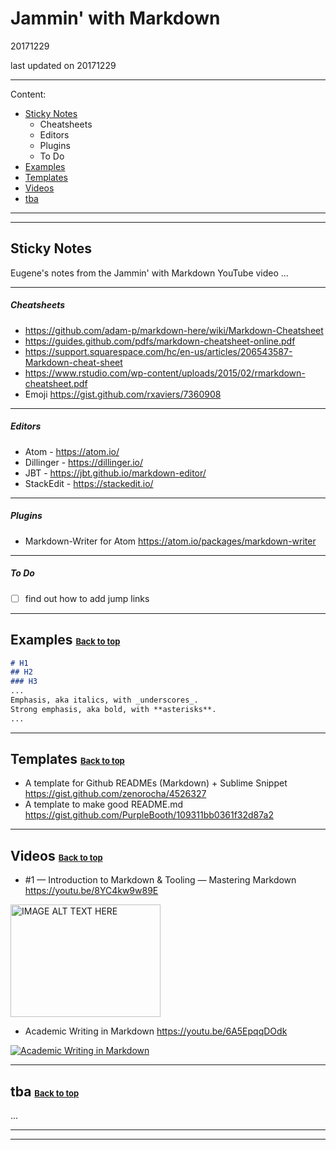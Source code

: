 # Jammin' with Markdown <a name="top"></a>
20171229

last updated on 20171229

---
Content:
- [Sticky Notes](#sticky-notes)
  - Cheatsheets
  - Editors
  - Plugins
  - To Do
- [Examples](#examples)
- [Templates](#templates)
- [Videos](#videos)
- [tba](#tba)

---

---
## <a name="sticky-notes"></a>Sticky Notes
Eugene's notes from the Jammin' with Markdown YouTube video ...

---
##### Cheatsheets
- https://github.com/adam-p/markdown-here/wiki/Markdown-Cheatsheet
- https://guides.github.com/pdfs/markdown-cheatsheet-online.pdf
- https://support.squarespace.com/hc/en-us/articles/206543587-Markdown-cheat-sheet
- https://www.rstudio.com/wp-content/uploads/2015/02/rmarkdown-cheatsheet.pdf
- Emoji https://gist.github.com/rxaviers/7360908

---
##### Editors
- Atom - https://atom.io/
- Dillinger - https://dillinger.io/
- JBT - https://jbt.github.io/markdown-editor/
- StackEdit - https://stackedit.io/

---
##### Plugins
- Markdown-Writer for Atom https://atom.io/packages/markdown-writer

---
##### To Do
- [ ] find out how to add jump links

---
## <a name="examples"></a>Examples <a style="font-size:small;" href="#top">Back to top</a>

```Markdown
# H1
## H2
### H3
...
Emphasis, aka italics, with _underscores_.
Strong emphasis, aka bold, with **asterisks**.
...
```

---
## <a name="templates"></a>Templates <a style="font-size:small;" href="#top">Back to top</a>
- A template for Github READMEs (Markdown) + Sublime Snippet https://gist.github.com/zenorocha/4526327
- A template to make good README.md https://gist.github.com/PurpleBooth/109311bb0361f32d87a2

---

## <a name="videos"></a>Videos <a style="font-size:small;" href="#top">Back to top</a>
- #1 — Introduction to Markdown & Tooling — Mastering Markdown
 https://youtu.be/8YC4kw9w89E

<a href="https://youtu.be/8YC4kw9w89E" ><img src="http://img.youtube.com/vi/8YC4kw9w89E/0.jpg"
alt="IMAGE ALT TEXT HERE" width="240" height="180" /></a>

- Academic Writing in Markdown
 https://youtu.be/6A5EpqqDOdk

 [![Academic Writing in Markdown](http://img.youtube.com/vi/6A5EpqqDOdk/0.jpg)](http://www.youtube.com/watch?v=6A5EpqqDOdk)

---

## <a name="tba"></a>tba <a style="font-size:small;" href="#top">Back to top</a>
...

---

---
